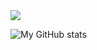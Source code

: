 <div> 
  <a href="https://www.linkedin.com/in/lucas-vuicik-6896ba208/" target="_blank">
    <img src="https://img.shields.io/badge/-LinkedIn-%230077B5?style=for-the-badge&logo=linkedin&logoColor=white" target="_blank">
  </a> 
</div>

![My GitHub stats](https://github-readme-stats.vercel.app/api?username=lucasvuicik&show_icons=true&theme=dark)
